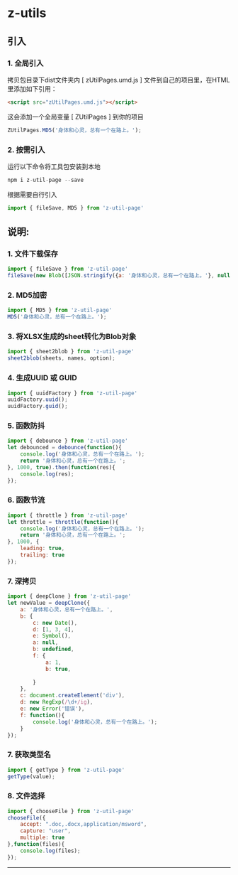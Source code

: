 # __z-utils__

## 引入

### 1. 全局引入

拷贝包目录下dist文件夹内 [ zUtilPages.umd.js ] 文件到自己的项目里，在HTML里添加如下引用：

``` html
<script src="zUtilPages.umd.js"></script>
```

这会添加一个全局变量 [ ZUtilPages ] 到你的项目

``` javascript
ZUtilPages.MD5('身体和心灵，总有一个在路上。');
```

### 2. 按需引入

运行以下命令将工具包安装到本地

``` javascript
npm i z-util-page --save
```

根据需要自行引入

``` javascript
import { fileSave, MD5 } from 'z-util-page'
```

## 说明:

### 1. 文件下载保存

``` javascript
import { fileSave } from 'z-util-page'
fileSave(new Blob([JSON.stringify({a: '身体和心灵，总有一个在路上。'}, null, 2)], {type : 'application/json'}), 'test.json');
```

### 2. MD5加密

``` javascript
import { MD5 } from 'z-util-page'
MD5('身体和心灵，总有一个在路上。');
```

### 3.  将XLSX生成的sheet转化为Blob对象

``` javascript
import { sheet2blob } from 'z-util-page'
sheet2blob(sheets, names, option);
```

### 4.  生成UUID  或  GUID

``` javascript
import { uuidFactory } from 'z-util-page'
uuidFactory.uuid();
uuidFactory.guid();
```

### 5. 函数防抖

``` javascript
import { debounce } from 'z-util-page'
let debounced = debounce(function(){
    console.log('身体和心灵，总有一个在路上。');
    return '身体和心灵，总有一个在路上。';
}, 1000, true).then(function(res){
    console.log(res);
});
```

### 6. 函数节流

``` javascript
import { throttle } from 'z-util-page'
let throttle = throttle(function(){
    console.log('身体和心灵，总有一个在路上。');
    return '身体和心灵，总有一个在路上。';
}, 1000, {
    leading: true,
    trailing: true
});
```

### 7. 深拷贝

``` javascript
import { deepClone } from 'z-util-page'
let newValue = deepClone({
    a: '身体和心灵，总有一个在路上。',
    b: {
        c: new Date(),
        d: [1, 3, 4],
        e: Symbol(),
        a: null,
        b: undefined,
        f: {
            a: 1,
            b: true,
            
        }
    },
    c: document.createElement('div'),
    d: new RegExp(/\d+/ig),
    e: new Error('错误'),
    f: function(){
        console.log('身体和心灵，总有一个在路上。');
    }
});
```

### 7. 获取类型名

``` javascript
import { getType } from 'z-util-page'
getType(value);
```

### 8. 文件选择

~~~ javascript
import { chooseFile } from 'z-util-page'
chooseFile({
    accept: ".doc,.docx,application/msword",
    capture: "user",
    multiple: true
},function(files){
    console.log(files);
});
~~~





---
